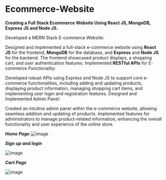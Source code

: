 # Ecommerce-Website

**Creating a Full Stack Ecommerce Website Using React JS, MongoDB, Express JS and Node JS.**


Developed a MERN Stack E-commerce Website:

Designed and implemented a full-stack e-commerce website using **React JS** for the frontend, **MongoDB** for the database, and **Express** and **Node JS** for the backend. The frontend showcased product displays, a shopping cart, and user authentication features.
Implemented **RESTful APIs** for E-commerce Functionality:

Developed robust APIs using Express and Node JS to support core e-commerce functionalities, including adding and updating products, displaying product information, managing shopping cart items, and implementing user login and registration features.
Designed and Implemented Admin Panel:

Created an intuitive admin panel within the e-commerce website, allowing seamless addition and updating of products. Implemented features for administrators to manage product-related information, enhancing the overall functionality and user experience of the online store.

_**Home Page**_
![image](https://github.com/athulp0000/Ecommerce-Website/assets/62958311/f8aeda3a-0797-4179-8857-1d31183de1ab)

**_Sign up and login_**

![image](https://github.com/athulp0000/Ecommerce-Website/assets/62958311/107706ea-a46c-4a56-82c2-b8af4e7d167b)

**_Cart Page_**

![image](https://github.com/athulp0000/Ecommerce-Website/assets/62958311/e0f45512-05e4-445c-965c-5a03f863f805)





